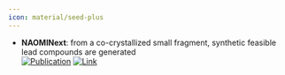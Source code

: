 ```yaml
---
icon: material/seed-plus
---
```


- **NAOMINext**: from a co-crystallized small fragment, synthetic feasible lead compounds are generated  
	[![Publication](https://img.shields.io/badge/Publication-Citations:13-blue?style=for-the-badge&logo=bookstack)](https://doi.org/10.1016/J.EJMECH.2018.11.075) [![Link](https://img.shields.io/badge/Link-online-brightgreen?style=for-the-badge&logo=cachet&logoColor=65FF8F)](https://www.zbh.uni-hamburg.de/en/forschung/amd/software/naominext.html) 
